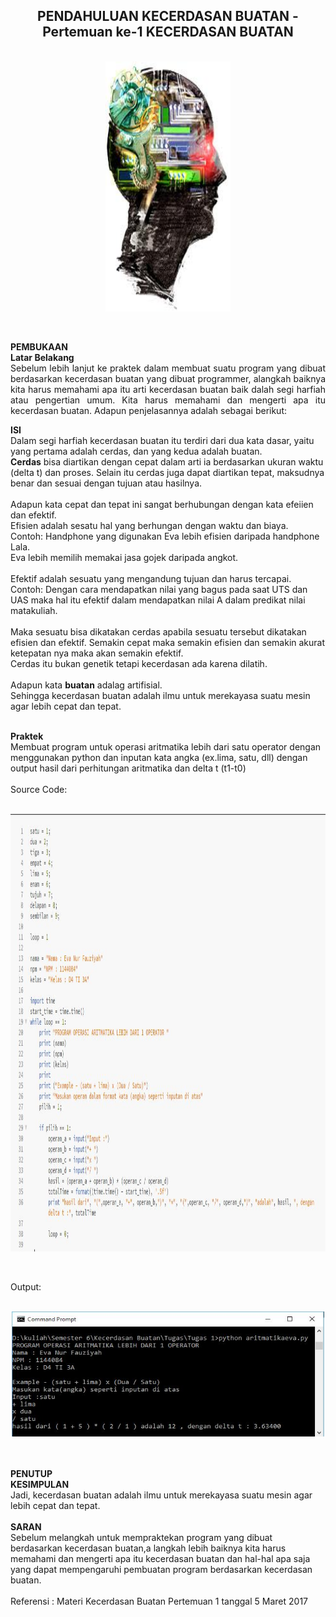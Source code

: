 <h2 align="center">PENDAHULUAN KECERDASAN BUATAN - Pertemuan ke-1 KECERDASAN BUATAN<br></h2>
<p align="center">
<br>
<img src="../Image/Pertemuan1a.jpg" width="200" height="400">
</p><br>
<p align="justify">
<strong>PEMBUKAAN</strong><br>
<b>Latar Belakang</b><br>
Sebelum lebih lanjut ke praktek dalam membuat suatu program yang dibuat berdasarkan kecerdasan buatan yang dibuat programmer, alangkah baiknya kita harus memahami apa itu arti kecerdasan buatan baik dalah segi harfiah atau pengertian umum. Kita harus memahami dan mengerti apa itu kecerdasan buatan. Adapun penjelasannya adalah sebagai berikut:<br>

<strong>ISI</strong><br>
Dalam segi harfiah kecerdasan buatan itu terdiri dari dua kata dasar, yaitu yang pertama adalah cerdas, dan yang kedua adalah buatan.<br>
<b>Cerdas</b> bisa diartikan dengan cepat dalam arti ia berdasarkan ukuran waktu (delta t) dan proses. Selain itu cerdas juga dapat diartikan tepat, maksudnya benar dan sesuai dengan tujuan atau hasilnya.<br>
<br>
Adapun kata cepat dan tepat ini sangat berhubungan dengan kata efeiien dan efektif.<br>
Efisien adalah sesatu hal yang berhungan dengan waktu dan biaya. <br>
Contoh: Handphone yang digunakan Eva lebih efisien daripada handphone Lala.<br>
        Eva lebih memilih memakai jasa gojek daripada angkot.<br>
<br>
Efektif adalah sesuatu yang mengandung tujuan dan harus tercapai.
Contoh: Dengan cara mendapatkan nilai yang bagus pada saat UTS dan UAS maka hal itu efektif dalam mendapatkan nilai A dalam predikat nilai matakuliah.<br>
<br>
Maka sesuatu bisa dikatakan cerdas apabila sesuatu tersebut dikatakan efisien dan efektif. Semakin cepat maka semakin efisien dan semakin akurat ketepatan nya maka akan semakin efektif.<br>
Cerdas itu bukan genetik tetapi kecerdasan ada karena dilatih.<br>
<br>
Adapun kata <b>buatan</b> adalag artifisial.<br>
Sehingga kecerdasan buatan adalah ilmu untuk merekayasa suatu mesin agar lebih cepat dan tepat.
<br>
<br>

<b>Praktek</b><br>
Membuat program untuk operasi aritmatika lebih dari satu operator dengan menggunakan python dan inputan kata angka (ex.lima, satu, dll) dengan output hasil dari perhitungan aritmatika dan delta t (t1-t0)<br>
<br>
Source Code:<br>
<p align="center">
<br>
<img src="../Image/sourcecode1.JPG" width="700" height="700">
</p><br>

Output:<br>
<p align="center">
<br>
<img src="../Image/tugas1.JPG" width="500" height="200">
</p><br>
<br>
<strong>PENUTUP</strong><br>
<b>KESIMPULAN</b><br>
Jadi, kecerdasan buatan adalah ilmu untuk merekayasa suatu mesin agar lebih cepat dan tepat.<br>
<br>
<b>SARAN</b><br>
Sebelum melangkah untuk mempraktekan program yang dibuat berdasarkan kecerdasan buatan,a langkah lebih baiknya kita harus memahami dan mengerti apa itu kecerdasan buatan dan hal-hal apa saja yang dapat mempengaruhi pembuatan program berdasarkan kecerdasan buatan.<br>
<br>
Referensi : Materi Kecerdasan Buatan Pertemuan 1 tanggal 5 Maret 2017
</p>

